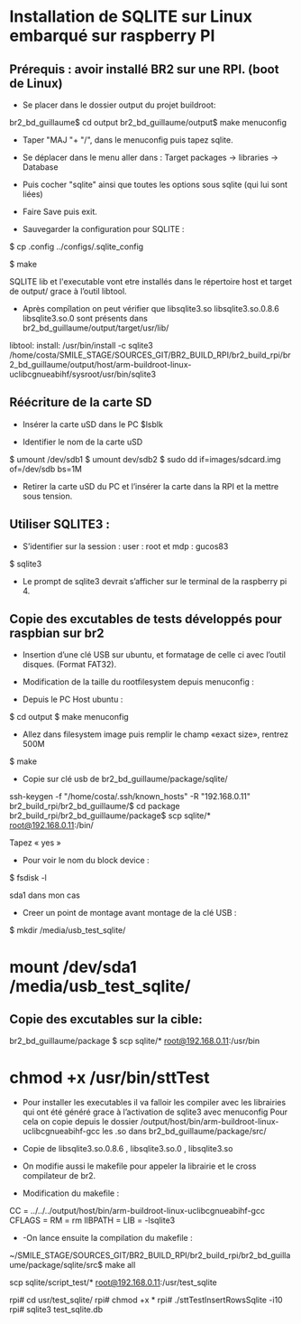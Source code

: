 ﻿#  Installation de  SQLITE sur Linux embarqué sur raspberry PI       

## Prérequis : avoir installé BR2 sur une RPI. (boot de Linux)

* Se placer dans le dossier output du projet buildroot: 

br2_bd_guillaume$ cd output
br2_bd_guillaume/output$ make menuconfig

* Taper "MAJ "+ "/", dans le menuconfig puis tapez sqlite.

* Se déplacer dans le menu aller dans : Target packages → libraries → Database

* Puis cocher "sqlite" ainsi que toutes les options sous sqlite (qui lui sont liées)

* Faire Save puis exit.

* Sauvegarder la configuration pour SQLITE :

$ cp .config ../configs/.sqlite_config

$ make

SQLITE lib et l'executable vont etre installés dans le répertoire host et target de output/ grace à l’outil libtool.

* Après compîlation on peut vérifier que libsqlite3.so libsqlite3.so.0.8.6 libsqlite3.so.0 sont présents dans br2_bd_guillaume/output/target/usr/lib/


libtool: install: /usr/bin/install -c sqlite3 /home/costa/SMILE_STAGE/SOURCES_GIT/BR2_BUILD_RPI/br2_build_rpi/br2_bd_guillaume/output/host/arm-buildroot-linux-uclibcgnueabihf/sysroot/usr/bin/sqlite3



##  Réécriture de la carte SD 

* Insérer la carte uSD dans le PC
$lsblk

* Identifier le nom de la carte uSD

$ umount /dev/sdb1
$ umount dev/sdb2
$ sudo dd if=images/sdcard.img of=/dev/sdb bs=1M

* Retirer la carte uSD du PC et l’insérer la carte dans la RPI et la mettre sous tension.

## Utiliser SQLITE3 :

* S’identifier sur la session : user : root et mdp : gucos83

$ sqlite3

* Le prompt de sqlite3 devrait s’afficher sur le terminal de la raspberry pi 4.




##  Copie des excutables de tests développés pour raspbian sur br2

* Insertion d’une clé USB sur ubuntu, et formatage de celle ci avec l’outil disques. (Format FAT32).


* Modification de la taille du rootfilesystem depuis menuconfig :

* Depuis le PC Host ubuntu : 

$ cd output
$ make menuconfig

* Allez dans filesystem image puis remplir le champ «exact size», rentrez 500M

$ make


* Copie sur clé usb de br2_bd_guillaume/package/sqlite/

 ssh-keygen -f "/home/costa/.ssh/known_hosts" -R "192.168.0.11"
 br2_build_rpi/br2_bd_guillaume/$ cd package
 br2_build_rpi/br2_bd_guillaume/package$  scp sqlite/* root@192.168.0.11:/bin/

Tapez « yes »


* Pour voir le nom du block device :

$ fsdisk -l

sda1 dans mon cas

* Creer un point de montage avant montage de la clé USB :

$ mkdir /media/usb_test_sqlite/ 
# mount /dev/sda1 /media/usb_test_sqlite/ 

## Copie des excutables sur la cible:

br2_bd_guillaume/package $ scp sqlite/* root@192.168.0.11:/usr/bin
# chmod +x /usr/bin/sttTest


* Pour installer les executables il va falloir les compiler avec les librairies qui ont été généré grace à l’activation de sqlite3 avec menuconfig Pour cela on copie depuis le dossier /output/host/bin/arm-buildroot-linux-uclibcgnueabihf-gcc les .so dans br2_bd_guillaume/package/src/


* Copie de libsqlite3.so.0.8.6 , libsqlite3.so.0 ,  libsqlite3.so

* On modifie aussi le makefile pour appeler la librairie et le cross compilateur de br2.


* Modification du makefile :

CC = ../../../output/host/bin/arm-buildroot-linux-uclibcgnueabihf-gcc
CFLAGS  = 
RM = rm
lIBPATH =
LIB = -lsqlite3

	

* -On lance ensuite la compilation du makefile :

~/SMILE_STAGE/SOURCES_GIT/BR2_BUILD_RPI/br2_build_rpi/br2_bd_guillaume/package/sqlite/src$ make all


scp sqlite/script_test/* root@192.168.0.11:/usr/test_sqlite


rpi# cd usr/test_sqlite/
rpi# chmod +x *
rpi# ./sttTestInsertRowsSqlite -i10
rpi# sqlite3 test_sqlite.db












